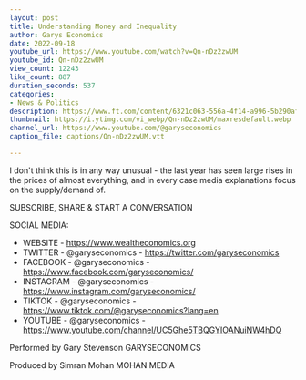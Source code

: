 ```yaml
---
layout: post
title: Understanding Money and Inequality
author: Garys Economics
date: 2022-09-18
youtube_url: https://www.youtube.com/watch?v=Qn-nDz2zwUM
youtube_id: Qn-nDz2zwUM
view_count: 12243
like_count: 887
duration_seconds: 537
categories:
- News & Politics
description: https://www.ft.com/content/6321c063-556a-4f14-a996-5b290af265bd What is fascinating to me about the article is that it explains rising rents purely referring to supply/demand for rental property, and with no reference to supply/demand for money.
thumbnail: https://i.ytimg.com/vi_webp/Qn-nDz2zwUM/maxresdefault.webp
channel_url: https://www.youtube.com/@garyseconomics
caption_file: captions/Qn-nDz2zwUM.vtt

---
```


I don't think this is in any way unusual - the last year has seen large rises in the prices of almost everything, and in every case media explanations focus on the supply/demand of.


SUBSCRIBE, SHARE & START A CONVERSATION


SOCIAL MEDIA:
- WEBSITE - https://www.wealtheconomics.org
- TWITTER - @garyseconomics - https://twitter.com/garyseconomics
- FACEBOOK - @garyseconomics - https://www.facebook.com/garyseconomics/
- INSTAGRAM - @garyseconomics - https://www.instagram.com/garyseconomics/
- TIKTOK - @garyseconomics - https://www.tiktok.com/@garyseconomics?lang=en
- YOUTUBE - @garyseconomics - https://www.youtube.com/channel/UC5Ghe5TBQGYIOANuiNW4hDQ


Performed by Gary Stevenson
GARYSECONOMICS


Produced by Simran Mohan
MOHAN MEDIA
